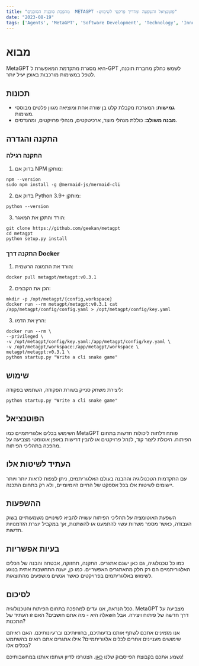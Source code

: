 ```yaml
---
title: "מהפכת סוכנות הסוכנים  METAGPT -פוטנציאל והשפעה ומדריך פרקטי לשימוש"
date: "2023-08-19"
tags: ['Agents', 'MetaGPT', 'Software Development', 'Technology', 'Innovation', 'Collaboration', 'Algorithmic Tools', 'AI-Driven Development', 'Future', 'User Engagement']
---
```


# מבוא


MetaGPT היא מסגרת מתקדמת המאפשרת ל-GPT לשמש כחלק מחברת תוכנה, לטפל במשימות מורכבות באופן יעיל יותר.

## תכונות

- **גמישות**: המערכת מקבלת קלט בן שורה אחת ומוציאה מגוון פלטים מבוססי משימות.
- **מבנה משולב**: כוללת מנהלי מוצר, ארכיטקטים, מנהלי פרויקטים, ומהנדסים.

## התקנה והגדרה


### התקנה רגילה

1. בדוק אם NPM מותקן:
```
npm --version
sudo npm install -g @mermaid-js/mermaid-cli
```

2. בדוק אם Python 3.9+ מותקן:
```
python --version
```

3. הורד והתקן את המאגר:
```
git clone https://github.com/geekan/metagpt
cd metagpt
python setup.py install
```

### התקנה דרך Docker

1. הורד את התמונה הרשמית:
```
docker pull metagpt/metagpt:v0.3.1
```

2. הכן את הקבצים:
```
mkdir -p /opt/metagpt/{config,workspace}
docker run --rm metagpt/metagpt:v0.3.1 cat /app/metagpt/config/config.yaml > /opt/metagpt/config/key.yaml
```

3. הרץ את הדמו:
```
docker run --rm \
--privileged \
-v /opt/metagpt/config/key.yaml:/app/metagpt/config/key.yaml \
-v /opt/metagpt/workspace:/app/metagpt/workspace \
metagpt/metagpt:v0.3.1 \
python startup.py "Write a cli snake game"
```

## שימוש

ליצירת משחק סנייק בשורת הפקודה, השתמש בפקודה:
```
python startup.py "Write a cli snake game"
```


## הפוטנציאל

השימוש בכלים אלגוריתמיים כמו MetaGPT פותח דלתות ליכולות חדשות בתחום הפיתוח. היכולת ליצור קוד, לנהל פרויקטים או להבין דרישות באופן אוטומטי מצביעה על מהפכה בתהליכי הפיתוח.

## העתיד לשיטות אלו

עם התקדמות הטכנולוגיה וההבנה בעולם האלגוריתמים, ניתן לצפות לראות יותר ויותר יישומים לשיטות אלו בכל אספקט של החיים היומיומיים, ולא רק בתחום התכנה.

## ההשפעות

השפעת האוטומציה על תהליכי הפיתוח עשויה להביא לשינויים משמעותיים בשוק העבודה, כאשר מספר משרות עשוי להתמעט או להשתנות, אך במקביל יוצרת הזדמנויות חדשות.

## בעיות אפשריות

כמו כל טכנולוגיה, גם כאן ישנם אתגרים. התקנה, תחזוקה, אבטחה והבנה של הכלים האלגוריתמיים הם רק חלק מהאתגרים האפשריים. כמו כן, ישנה התחשבות אתית בנוגע לשימוש באלגוריתמים בפרויקטים כאשר אנשים מושפעים מהתוצאות.


## לסיכום

ככל הנראה, אנו עדים למהפכה בתחום הפיתוח והטכנולוגיה. MetaGPT מצביעה על דרך חדשה של פיתוח ויצירה. אבל השאלה היא - מה אתם חושבים? האם זו העתיד של התכנות?

אנו מזמינים אתכם לשתף אותנו בדעותיכם, בחוויותיכם וברעיונותיכם. האם ראיתם שימושים מעניינים אחרים לכלים אלגוריתמיים? אילו אתגרים אתם רואים בהשתמש בכלים אלו?

נשמע אתכם בקבוצת הפייסבוק שלנו [כאן](https://www.facebook.com/groups/811486093954073). הצטרפו לדיון ושתפו אותנו במחשבותיכם!
